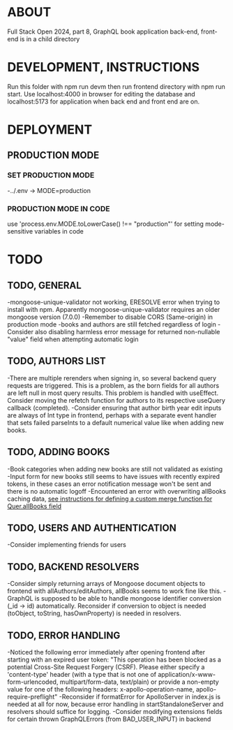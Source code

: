 # ABOUT

Full Stack Open 2024, part 8, GraphQL book application back-end, front-end is in a child directory

# DEVELOPMENT, INSTRUCTIONS

Run this folder with npm run devm then run frontend directory with npm run start. 
Use localhost:4000 in browser for editing the database and localhost:5173 for application when back end and front end are on.

# DEPLOYMENT

## PRODUCTION MODE
### SET PRODUCTION MODE
-../.env -> MODE=production
### PRODUCTION MODE IN CODE
use 'process.env.MODE.toLowerCase() !== "production"' for setting mode-sensitive variables in code


# TODO
## TODO, GENERAL

-mongoose-unique-validator not working, ERESOLVE error when trying to install with npm.
Apparently mongoose-unique-validator requires an older mongoose version (7.0.0)
-Remember to disable CORS (Same-origin) in production mode
-books and authors are still fetched regardless of login 
-Consider also disabling harmless error message for returned non-nullable "value" field when attempting automatic login


## TODO, AUTHORS LIST 
-There are multiple rerenders when signing in, so several backend query requests are triggered. This is a problem, as the born fields for all authors are left null in most query results. This problem is handled with useEffect. Consider moving the refetch function for authors to its respective useQuery callback (completed).
-Consider ensuring that author birth year edit inputs are always of Int type in frontend, perhaps with a separate event handler that sets failed parseInts to a default numerical value like when adding new books.
## TODO, ADDING BOOKS 
-Book categories when adding new books are still not validated as existing
-Input form for new books still seems to have issues with recently expired tokens, in these cases an error notification message won't be sent and there is no automatic logoff
-Encountered an error with overwriting allBooks caching data, [see instructions for defining a custom merge function for Quer.allBooks field](https://go.apollo.dev/c/merging-non-normalized-objects)
## TODO, USERS AND AUTHENTICATION
-Consider implementing friends for users


## TODO, BACKEND RESOLVERS
-Consider simply returning arrays of Mongoose document objects to frontend with allAuthors/editAuthors, allBooks seems to work fine like this.
-GraphQL is supposed to be able to handle mongoose identifier conversion (_id -> id) automatically. Reconsider if conversion to object is needed (toObject, toString, hasOwnProperty) is needed in resolvers.

## TODO, ERROR HANDLING

-Noticed the following error immediately after opening frontend after starting with an expired user token: "This operation has been blocked as a potential Cross-Site Request Forgery (CSRF). Please either specify a 'content-type' header (with a type that is not one of application/x-www-form-urlencoded, multipart/form-data, text/plain) or provide a non-empty value for one of the following headers: x-apollo-operation-name, apollo-require-preflight"
-Reconsider if formatError for ApolloServer in index.js is needed at all for now, because error handling in startStandaloneServer and resolvers should suffice for logging.
-Consider modifying extensions fields for certain thrown GraphQLErrors (from BAD_USER_INPUT) in backend


